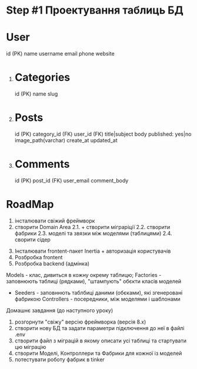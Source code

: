 Step #1 Проектування таблиць БД
===============================

User
====
id (PK)
name
username
email
phone
website

1. Categories
   =============
   id (PK)
   name
   slug

2. Posts
   =========
   id (PK)
   category_id (FK)
   user_id (FK)
   title|subject
   body
   published: yes|no
   image_path(varchar)
   create_at
   updated_at

3. Comments
   ===========
   id (PK)
   post_id (FK)
   user_email
   comment_body


RoadMap
========
1) інсталювати свіжий фреймворк
2) створити Domain Area
   2.1. + створити міграріції
   2.2. створити фабрики
   2.3. моделі та звязки між моделями (таблицями)
   2.4. сворити сідер
3. Інсталювати frontent-пакет Inertia + авторизація користувачів
4. Розбробка frontent
5. Розбробка backend (адмінка)



Models - клас, дивиться в кожну окрему таблицю;
Factories - заповнюють таблиці (рядками), "штампують" обєкти класів моделей
- Seeders - заповннють таблбиці даними (обєками), які згенеровані фабрикою
  Controllers - посередники, між моделями і шаблонами


Домашнє завдання (до наступного уроку)
1) розгорнути "свіжу" версію фреймворка (версія 8.x)
2) створити нову БД та задати параметри підключення до неї в файлі .env
3) створити файл з міграцій в якому описати усі таблиці та стартувати цю міграцію
4) створити Моделі, Контроллери та Фабрики для кожної із моделей
5) потестувати роботу фабрик в tinker
